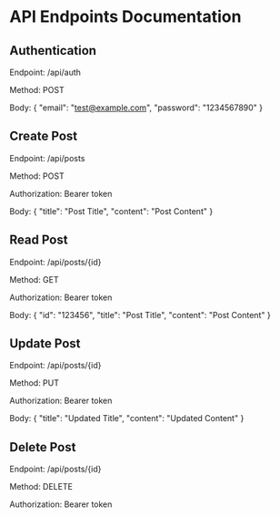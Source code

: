# API Endpoints Documentation 

## Authentication

Endpoint: /api/auth

Method: POST

Body:
{
  "email": "test@example.com",
  "password": "1234567890"
}

## Create Post

Endpoint: /api/posts

Method: POST

Authorization: Bearer token

Body:
{
  "title": "Post Title",
  "content": "Post Content"
}

## Read Post

Endpoint: /api/posts/{id}

Method: GET

Authorization: Bearer token

Body:
{
  "id": "123456",
  "title": "Post Title",
  "content": "Post Content"
}

## Update Post

Endpoint: /api/posts/{id}

Method: PUT

Authorization: Bearer token

Body:
{
  "title": "Updated Title",
  "content": "Updated Content"
}

## Delete Post

Endpoint: /api/posts/{id}

Method: DELETE

Authorization: Bearer token
